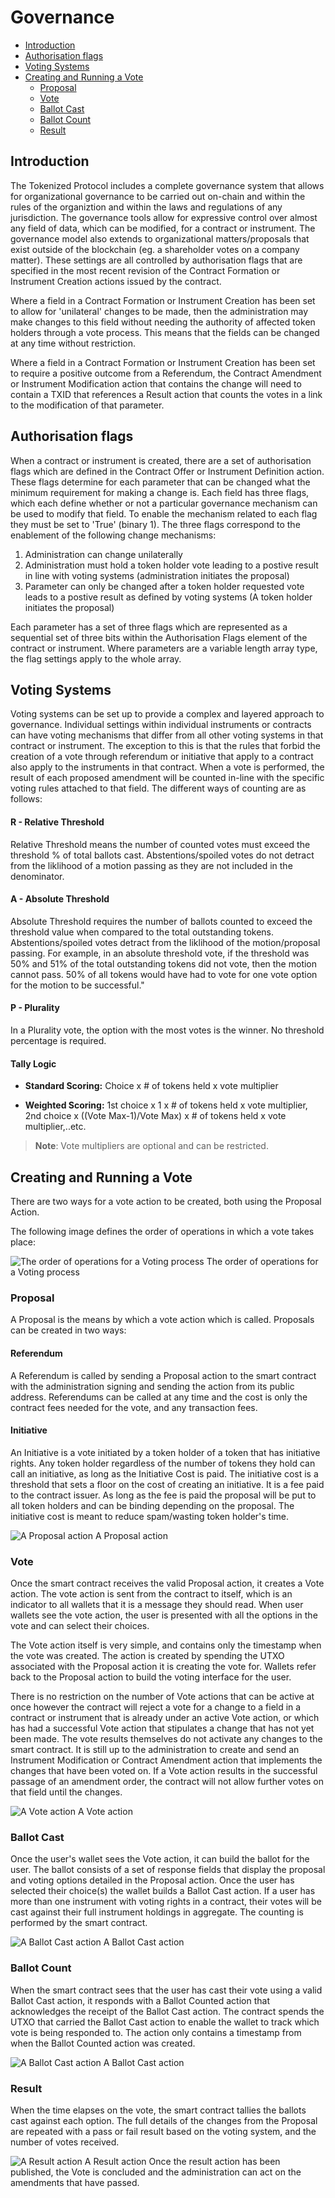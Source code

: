 # Governance

- [Introduction](#introduction)
- [Authorisation flags](#authorisation-flags)
- [Voting Systems](#voting-systems)
- [Creating and Running a Vote](#creating-and-running-a-vote)
  - [Proposal](#proposal)
  - [Vote](#vote)
  - [Ballot Cast](#ballot-cast)
  - [Ballot Count](#ballot-count)
  - [Result](#result)

<a name="introduction"></a>

## Introduction

The Tokenized Protocol includes a complete governance system that allows for organizational governance to be carried out on-chain and within the rules of the organiztion and within the laws and regulations of any jurisdiction. The governance tools allow for expressive control over almost any field of data, which can be modified, for a contract or instrument. The governance model also extends to organizational matters/proposals that exist outside of the blockchain (eg. a shareholder votes on a company matter). These settings are all controlled by authorisation flags that are specified in the most recent revision of the Contract Formation or Instrument Creation actions issued by the contract.

Where a field in a Contract Formation or Instrument Creation has been set to allow for 'unilateral' changes to be made, then the administration may make changes to this field without needing the authority of affected token holders through a vote process. This means that the fields can be changed at any time without restriction.

Where a field in a Contract Formation or Instrument Creation has been set to require a positive outcome from a Referendum, the Contract Amendment or Instrument Modification action that contains the change will need to contain a TXID that references a Result action that counts the votes in a link to the modification of that parameter.

<a name="authorisation-flags"></a>

## Authorisation flags

When a contract or instrument is created, there are a set of authorisation flags which are defined in the Contract Offer or Instrument Definition action. These flags determine for each parameter that can be changed what the minimum requirement for making a change is. Each field has three flags, which each define whether or not a particular governance mechanism can be used to modify that field. To enable the mechanism related to each flag they must be set to 'True' (binary 1). The three flags correspond to the enablement of the following change mechanisms:

1. Administration can change unilaterally
2. Administration must hold a token holder vote leading to a postive result in line with voting systems (administration initiates the proposal)
3. Parameter can only be changed after a token holder requested vote leads to a postive result as defined by voting systems (A token holder initiates the proposal)

Each parameter has a set of three flags which are represented as a sequential set of three bits within the Authorisation Flags element of the contract or instrument. Where parameters are a variable length array type, the flag settings apply to the whole array.

<a name="voting-systems"></a>

## Voting Systems

Voting systems can be set up to provide a complex and layered approach to governance. Individual settings within individual instruments or contracts can have voting mechanisms that differ from all other voting systems in that contract or instrument. The exception to this is that the rules that forbid the creation of a vote through referendum or initiative that apply to a contract also apply to the instruments in that contract.
When a vote is performed, the result of each proposed amendment will be counted in-line with the specific voting rules attached to that field. The different ways of counting are as follows:

#### R - Relative Threshold

Relative Threshold means the number of counted votes must exceed the threshold % of total ballots cast. Abstentions/spoiled votes do not detract from the liklihood of a motion passing as they are not included in the denominator.

#### A - Absolute Threshold

Absolute Threshold requires the number of ballots counted to exceed the threshold value when compared to the total outstanding tokens. Abstentions/spoiled votes detract from the liklihood of the motion/proposal passing. For example, in an absolute threshold vote, if the threshold was 50% and 51% of the total outstanding tokens did not vote, then the motion cannot pass. 50% of all tokens would have had to vote for one vote option for the motion to be successful."

#### P - Plurality

In a Plurality vote, the option with the most votes is the winner. No threshold percentage is required.

#### Tally Logic

- **Standard Scoring:** Choice x # of tokens held x vote multiplier

- **Weighted Scoring:** 1st choice x 1 x # of tokens held x vote multiplier, 2nd choice x ((Vote Max-1)/Vote Max) x # of tokens held x vote multiplier,..etc.

> **Note**: Vote multipliers are optional and can be restricted.

<a name="creating-and-running-a-vote"></a>

## Creating and Running a Vote

There are two ways for a vote action to be created, both using the Proposal Action.

The following image defines the order of operations in which a vote takes place:

![The order of operations for a Voting process](https://raw.githubusercontent.com/tokenized/docs/master/images/vote-order-of-operations.svg?sanitize=true)
<span name="image-label">The order of operations for a Voting process</span>

<a name="proposal"></a>

### Proposal

A Proposal is the means by which a vote action which is called. Proposals can be created in two ways:

#### Referendum

A Referendum is called by sending a Proposal action to the smart contract with the administration signing and sending the action from its public address. Referendums can be called at any time and the cost is only the contract fees needed for the vote, and any transaction fees.

#### Initiative

An Initiative is a vote initiated by a token holder of a token that has initiative rights. Any token holder regardless of the number of tokens they hold can call an initiative, as long as the Initiative Cost is paid. The initiative cost is a threshold that sets a floor on the cost of creating an initiative. It is a fee paid to the contract issuer. As long as the fee is paid the proposal will be put to all token holders and can be binding depending on the proposal. The initiative cost is meant to reduce spam/wasting token holder's time.

![A Proposal action](https://raw.githubusercontent.com/tokenized/docs/master/images/proposal-action.svg?sanitize=true)
<span name="image-label">A Proposal action</span>
<a name="vote"></a>

### Vote

Once the smart contract receives the valid Proposal action, it creates a Vote action. The vote action is sent from the contract to itself, which is an indicator to all wallets that it is a message they should read. When user wallets see the vote action, the user is presented with all the options in the vote and can select their choices.

The Vote action itself is very simple, and contains only the timestamp when the vote was created. The action is created by spending the UTXO associated with the Proposal action it is creating the vote for. Wallets refer back to the Proposal action to build the voting interface for the user.

There is no restriction on the number of Vote actions that can be active at once however the contract will reject a vote for a change to a field in a contract or instrument that is already under an active Vote action, or which has had a successful Vote action that stipulates a change that has not yet been made. The vote results themselves do not activate any changes to the smart contract. It is still up to the administration to create and send an Instrument Modification or Contract Amendment action that implements the changes that have been voted on. If a Vote action results in the successful passage of an amendment order, the contract will not allow further votes on that field until the changes.

![A Vote action](https://raw.githubusercontent.com/tokenized/docs/master/images/vote-action.svg?sanitize=true)
<span name="image-label">A Vote action</span>
<a name="ballot-cast"></a>

### Ballot Cast

Once the user's wallet sees the Vote action, it can build the ballot for the user. The ballot consists of a set of response fields that display the proposal and voting options detailed in the Proposal action. Once the user has selected their choice(s) the wallet builds a Ballot Cast action. If a user has more than one instrument with voting rights in a contract, their votes will be cast against their full instrument holdings in aggregate. The counting is performed by the smart contract.

![A Ballot Cast action](https://raw.githubusercontent.com/tokenized/docs/master/images/ballot-cast-action.svg?sanitize=true)
<span name="image-label">A Ballot Cast action</span>
<a name="ballot-count"></a>

### Ballot Count

When the smart contract sees that the user has cast their vote using a valid Ballot Cast action, it responds with a Ballot Counted action that acknowledges the receipt of the Ballot Cast action. The contract spends the UTXO that carried the Ballot Cast action to enable the wallet to track which vote is being responded to. The action only contains a timestamp from when the Ballot Counted action was created.

![A Ballot Cast action](https://raw.githubusercontent.com/tokenized/docs/master/images/ballot-counted-action.svg?sanitize=true)
<span name="image-label">A Ballot Cast action</span>
<a name="result"></a>

### Result

When the time elapses on the vote, the smart contract tallies the ballots cast against each option. The full details of the changes from the Proposal are repeated with a pass or fail result based on the voting system, and the number of votes received.

![A Result action](https://raw.githubusercontent.com/tokenized/docs/master/images/result-action.svg?sanitize=true)
<span name="image-label">A Result action</span>
Once the result action has been published, the Vote is concluded and the administration can act on the amendments that have passed.

